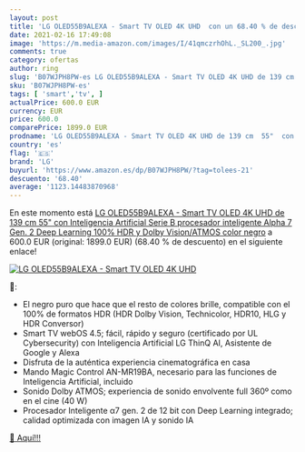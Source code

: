 ```yaml
---
layout: post
title: 'LG OLED55B9ALEXA - Smart TV OLED 4K UHD  con un 68.40 % de descuento'
date: 2021-02-16 17:49:08
image: 'https://m.media-amazon.com/images/I/41qmczrhOhL._SL200_.jpg'
comments: true
category: ofertas
author: ring
slug: 'B07WJPH8PW-es LG OLED55B9ALEXA - Smart TV OLED 4K UHD de 139 cm 55" con...'
sku: 'B07WJPH8PW-es'
tags: [ 'smart','tv', ]
actualPrice: 600.0 EUR
currency: EUR
price: 600.0
comparePrice: 1899.0 EUR
prodname: 'LG OLED55B9ALEXA - Smart TV OLED 4K UHD de 139 cm  55"  con Inteligencia Artificial  Serie B  procesador inteligente Alpha 7 Gen. 2  Deep Learning  100% HDR y Dolby Vision/ATMOS   color negro'
country: 'es'
flag: '🇪🇸'
brand: 'LG'
buyurl: 'https://www.amazon.es/dp/B07WJPH8PW/?tag=tolees-21'
descuento: '68.40'
average: '1123.14483870968'
---
```


En este momento está [LG OLED55B9ALEXA - Smart TV OLED 4K UHD de 139 cm  55"  con Inteligencia Artificial  Serie B  procesador inteligente Alpha 7 Gen. 2  Deep Learning  100% HDR y Dolby Vision/ATMOS   color negro](https://www.amazon.es/dp/B07WJPH8PW/?tag=tolees-21) a 600.0 EUR (original: 1899.0 EUR) (68.40 %  de descuento) en el siguiente enlace!

[![LG OLED55B9ALEXA - Smart TV OLED 4K UHD ](https://m.media-amazon.com/images/I/41qmczrhOhL._SL200_.jpg)](https://www.amazon.es/dp/B07WJPH8PW/?tag=tolees-21)

🔎:

- El negro puro que hace que el resto de colores brille, compatible con el 100% de formatos HDR (HDR Dolby Vision, Technicolor, HDR10, HLG y HDR Conversor)
- Smart TV webOS 4.5; fácil, rápido y seguro (certificado por UL Cybersecurity) con Inteligencia Artificial LG ThinQ AI, Asistente de Google y Alexa
- Disfruta de la auténtica experiencia cinematográfica en casa
- Mando Magic Control AN-MR19BA, necesario para las funciones de Inteligencia Artificial, incluido
- Sonido Dolby ATMOS; experiencia de sonido envolvente full 360º como en el cine (40 W)
- Procesador Inteligente α7 gen. 2 de 12 bit con Deep Learning integrado; calidad optimizada con imagen IA y sonido IA

[🛒 Aquí!!!](https://www.amazon.es/dp/B07WJPH8PW/?tag=tolees-21)
